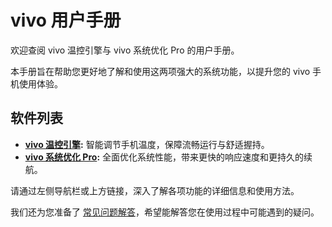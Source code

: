 # vivo 用户手册

欢迎查阅 vivo 温控引擎与 vivo 系统优化 Pro 的用户手册。

本手册旨在帮助您更好地了解和使用这两项强大的系统功能，以提升您的 vivo 手机使用体验。

## 软件列表

*   **[vivo 温控引擎](./温控.md):** 智能调节手机温度，保障流畅运行与舒适握持。
*   **[vivo 系统优化 Pro](./pro.md):** 全面优化系统性能，带来更快的响应速度和更持久的续航。

请通过左侧导航栏或上方链接，深入了解各项功能的详细信息和使用方法。

我们还为您准备了 [常见问题解答](./faq.md)，希望能解答您在使用过程中可能遇到的疑问。
